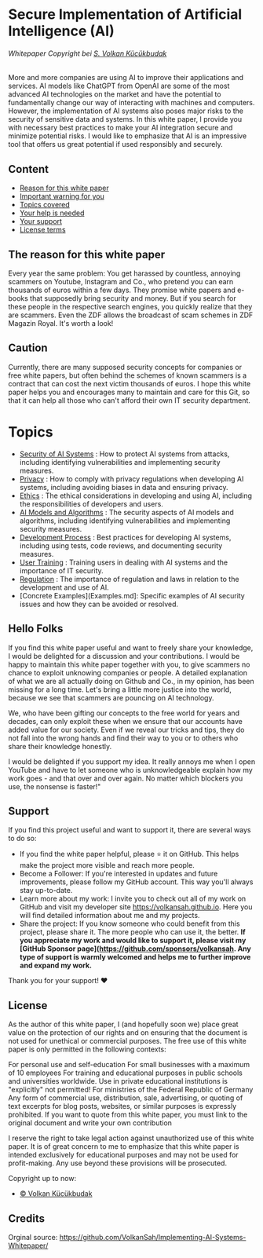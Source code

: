 # Secure Implementation of Artificial Intelligence (AI)
###### Whitepaper Copyright bei [S. Volkan Kücükbudak](https://github.com/volkansah)
More and more companies are using AI to improve their applications and services. AI models like ChatGPT from OpenAI are some of the most advanced AI technologies on the market and have the potential to fundamentally change our way of interacting with machines and computers. However, the implementation of AI systems also poses major risks to the security of sensitive data and systems. In this white paper, I provide you with necessary best practices to make your AI integration secure and minimize potential risks. I would like to emphasize that AI is an impressive tool that offers us great potential if used responsibly and securely.

## Content
- [Reason for this white paper](#The-reason-for-this-white-paper)
- [Important warning for you](#Caution)
- [Topics covered](#Topics)
- [Your help is needed](#Hello-Folks)
- [Your support](#Support)
- [License terms](#License)
## The reason for this white paper
Every year the same problem: You get harassed by countless, annoying scammers on Youtube, Instagram and Co., who pretend you can earn thousands of euros within a few days. They promise white papers and e-books that supposedly bring security and money. But if you search for these people in the respective search engines, you quickly realize that they are scammers. Even the ZDF allows the broadcast of scam schemes in ZDF Magazin Royal. It's worth a look!

## Caution
Currently, there are many supposed security concepts for companies or free white papers, but often behind the schemes of known scammers is a contract that can cost the next victim thousands of euros. I hope this white paper helps you and encourages many to maintain and care for this Git, so that it can help all those who can't afford their own IT security department.

# Topics
- [Security of AI Systems](AI-Security-md) : How to protect AI systems from attacks, including identifying vulnerabilities and implementing security measures.
- [Privacy](AI-Privacy.md) : How to comply with privacy regulations when developing AI systems, including avoiding biases in data and ensuring privacy.
- [Ethics](AI-Ethics.md) : The ethical considerations in developing and using AI, including the responsibilities of developers and users.
- [AI Models and Algorithms](AI-Models.md) : The security aspects of AI models and algorithms, including identifying vulnerabilities and implementing security measures.
- [Development Process](AI-Development.md) : Best practices for developing AI systems, including using tests, code reviews, and documenting security measures.
- [User Training](User-Training.md) : Training users in dealing with AI systems and the importance of IT security.
- [Regulation](Regulation.md) : The importance of regulation and laws in relation to the development and use of AI.
- [Concrete Examples](Examples.md]: Specific examples of AI security issues and how they can be avoided or resolved.

## Hello Folks
If you find this white paper useful and want to freely share your knowledge, I would be delighted for a discussion and your contributions. I would be happy to maintain this white paper together with you, to give scammers no chance to exploit unknowing companies or people. A detailed explanation of what we are all actually doing on Github and Co., in my opinion, has been missing for a long time. Let's bring a little more justice into the world, because we see that scammers are pouncing on AI technology.

We, who have been gifting our concepts to the free world for years and decades, can only exploit these when we ensure that our accounts have added value for our society. Even if we reveal our tricks and tips, they do not fall into the wrong hands and find their way to you or to others who share their knowledge honestly.

I would be delighted if you support my idea. It really annoys me when I open YouTube and have to let someone who is unknowledgeable explain how my work goes - and that over and over again. No matter which blockers you use, the nonsense is faster!"

## Support
If you find this project useful and want to support it, there are several ways to do so:

- If you find the white paper helpful, please ⭐ it on GitHub. This helps make the project more visible and reach more people.
- Become a Follower: If you're interested in updates and future improvements, please follow my GitHub account. This way you'll always stay up-to-date.
- Learn more about my work: I invite you to check out all of my work on GitHub and visit my developer site https://volkansah.github.io. Here you will find detailed information about me and my projects.
- Share the project: If you know someone who could benefit from this project, please share it. The more people who can use it, the better.
**If you appreciate my work and would like to support it, please visit my [GitHub Sponsor page](https://github.com/sponsors/volkansah. Any type of support is warmly welcomed and helps me to further improve and expand my work.**

Thank you for your support! ❤️

## License
As the author of this white paper, I (and hopefully soon we) place great value on the protection of our rights and on ensuring that the document is not used for unethical or commercial purposes. The free use of this white paper is only permitted in the following contexts:

For personal use and self-education
For small businesses with a maximum of 10 employees
For training and educational purposes in public schools and universities worldwide. Use in private educational institutions is "explicitly" not permitted!
For ministries of the Federal Republic of Germany
Any form of commercial use, distribution, sale, advertising, or quoting of text excerpts for blog posts, websites, or similar purposes is expressly prohibited. If you want to quote from this white paper, you must link to the original document and write your own contribution

I reserve the right to take legal action against unauthorized use of this white paper. It is of great concern to me to emphasize that this white paper is intended exclusively for educational purposes and may not be used for profit-making. Any use beyond these provisions will be prosecuted.

Copyright
up to now:
- [© Volkan Kücükbudak](https://github.com/volkansah)
## Credits
Orginal source: https://github.com/VolkanSah/Implementing-AI-Systems-Whitepaper/

